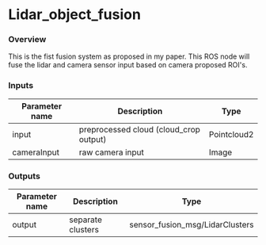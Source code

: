 # Lidar_object_fusion

### Overview
This is the fist fusion system as proposed in my paper.
This ROS node will fuse the lidar and camera sensor input based on camera proposed ROI's.

### Inputs

|  Parameter name |  Description  |  Type  |
|-----------------|---------------|--------|
|  input  	|  preprocessed cloud (cloud_crop output)	| Pointcloud2 |
|  cameraInput  	|  raw camera input	| Image |



### Outputs

|  Parameter name |  Description  |  Type  |
|-----------------|---------------|--------|
|  output  	| separate clusters	|  sensor_fusion_msg/LidarClusters |


